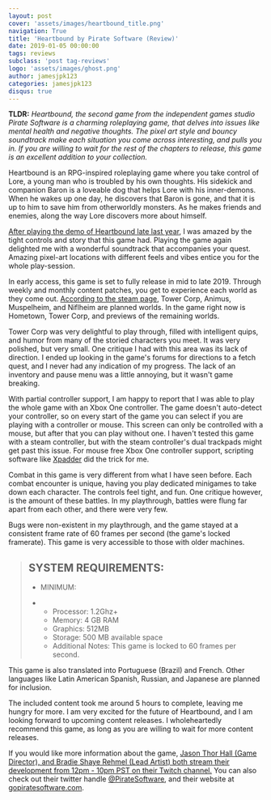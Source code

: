```yaml
---
layout: post
cover: 'assets/images/heartbound_title.png'
navigation: True
title: 'Heartbound by Pirate Software (Review)'
date: 2019-01-05 00:00:00
tags: reviews
subclass: 'post tag-reviews'
logo: 'assets/images/ghost.png'
author: jamesjpk123
categories: jamesjpk123
disqus: true
---
```


**TLDR:** *Heartbound, the second game from the independent games studio Pirate Software is a charming roleplaying game, that delves into issues like mental health and negative thoughts. The pixel art style and bouncy soundtrack make each situation you come across interesting, and pulls you in. If you are willing to wait for the rest of the chapters to release, this game is an excellent addition to your collection.*

Heartbound is an RPG-inspired roleplaying game where you take control of Lore, a young man who is troubled by his own thoughts. His sidekick and companion Baron is a loveable dog that helps Lore with his inner-demons. When he wakes up one day, he discovers that Baron is gone, and that it is up to him to save him from otherworldly monsters. As he makes friends and enemies, along the way Lore discovers more about himself.

[After playing the demo of Heartbound late last year](https://www.gopiratesoftware.com/games/Heartbound/Download/), I was amazed by the tight controls and story that this game had. Playing the game again delighted me with a wonderful soundtrack that accompanies your quest. Amazing pixel-art locations with different feels and vibes entice you for the whole play-session. 

In early access, this game is set to fully release in mid to late 2019. Through weekly and monthly content patches, you get to experience each world as they come out. [According to the steam page](https://store.steampowered.com/app/567380/Heartbound/), Tower Corp, Animus, Muspelheim, and Niflheim are planned worlds. In the game right now is Hometown, Tower Corp, and previews of the remaining worlds. 

Tower Corp was very delightful to play through, filled with intelligent quips, and humor from many of the storied characters you meet. It was very polished, but very small. One critique I had with this area was its lack of direction. I ended up looking in the game's forums for directions to a fetch quest, and I never had any indication of my progress. The lack of an inventory and pause menu was a little annoying, but it wasn't game breaking.

With partial controller support, I am happy to report that I was able to play the whole game with an Xbox One controller. The game doesn't auto-detect your controller, so on every start of the game you can select if you are playing with a controller or mouse. This screen can only be controlled with a mouse, but after that you can play without one. I haven't tested this game with a steam controller, but with the steam controller's dual trackpads might get past this issue. For mouse free Xbox One controller support, scripting software like [Xpadder](https://xpadder.com/) did the trick for me. 

Combat in this game is very different from what I have seen before. Each combat encounter is unique, having you play dedicated minigames to take down each character. The controls feel tight, and fun. One critique however, is the amount of these battles. In my playthrough, battles were flung far apart from each other, and there were very few.

Bugs were non-existent in my playthrough, and the game stayed at a consistent frame rate of 60 frames per second (the game's locked framerate). This game is very accessible to those with older machines. 

> ## SYSTEM REQUIREMENTS:
>
> - MINIMUM:
>
> - - Processor: 1.2Ghz+
>   - Memory: 4 GB RAM
>   - Graphics: 512MB
>   - Storage: 500 MB available space
>   - Additional Notes: This game is locked to 60 frames per second.



This game is also translated into Portuguese (Brazil) and French. Other languages like Latin American Spanish, Russian, and Japanese are planned for inclusion.

The included content took me around 5 hours to complete, leaving me hungry for more. I am very excited for the future of Heartbound, and I am looking forward to upcoming content releases.  I wholeheartedly recommend this game, as long as you are willing to wait for more content releases.

If you would like more information about the game, [Jason Thor Hall (Game Director), and Bradie Shaye Rehmel (Lead Artist) both stream their development from 12pm - 10pm PST on their Twitch channel.](https://www.twitch.tv/gopiratesoftware) You can also check out their twitter handle [@PirateSoftware](https://twitter.com/PirateSoftware), and their website at [gopiratesoftware.com](https://www.gopiratesoftware.com/).



